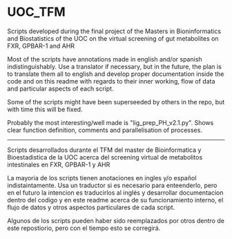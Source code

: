 # UOC_TFM
Scripts developed during the final project of the Masters in Bioninformatics and Biostatistics of the UOC on the virtual screening of gut metabolites on FXR, GPBAR-1 and AHR

Most of the scripts have annotations made in english and/or spanish indistinguishably. Use a translator if necessary, but in the future, the plan is to translate them all to english and develop proper documentation inside the code and on this readme with regards to their inner working, flow of data and particular aspects of each script.

Some of the scripts might have been superseeded by others in the repo, but with time this will be fixed.

Probably the most interesting/well made is "lig_prep_PH_v2.1.py". Shows clear function definition, comments and parallelisation of processes.

--------------------------------------------------------------------------------------------------------------

Scripts desarrollados durante el TFM del master de Bioinformatica y Bioestadistica de la UOC acerca del screening virtual de metabolitos intestinales en FXR, GPBAR-1 y AHR

La mayoria de los scripts tienen anotaciones en ingles y/o español indistaintamente. Usa un traductor si es necesario para enteenderlo, pero en el futuro la intencion es traducirlos al inglés y
desarrollar documentacion dentro del codigo y en este readme acerca de su funcionamiento interno, el flujo de datos y otros aspectos particulares de cada script.

Algunos de los scripts pueden haber sido reemplazados por otros dentro de este repostiorio, pero con el tiempo esto se corregirá.

